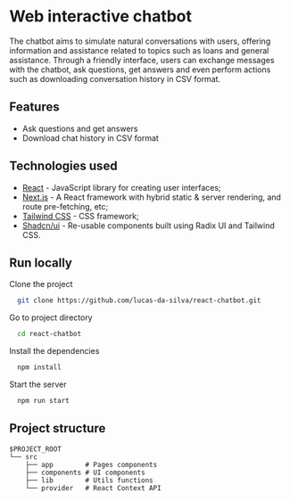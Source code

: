# Web interactive chatbot

The chatbot aims to simulate natural conversations with users, offering information and assistance related to topics such as loans and general assistance. Through a friendly interface, users can exchange messages with the chatbot, ask questions, get answers and even perform actions such as downloading conversation history in CSV format.

## Features

- Ask questions and get answers
- Download chat history in CSV format

## Technologies used

- [React](https://pt-br.reactjs.org/) - JavaScript library for creating user interfaces;
- [Next.js](https://nextjs.org/) - A React framework with hybrid static & server rendering, and route pre-fetching, etc;
- [Tailwind CSS](https://tailwindcss.com/) - CSS framework;
- [Shadcn/ui](https://ui.shadcn.com/) - Re-usable components built using Radix UI and Tailwind CSS.

## Run locally

Clone the project

```bash
  git clone https://github.com/lucas-da-silva/react-chatbot.git
```

Go to project directory

```bash
  cd react-chatbot
```

Install the dependencies

```bash
  npm install
```

Start the server

```bash
  npm run start
```

## Project structure

```
$PROJECT_ROOT
└── src
    ├── app        # Pages components
    ├── components # UI components
    ├── lib        # Utils functions
    └── provider   # React Context API
```
